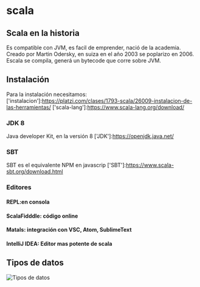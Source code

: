 # scala
## Scala en la historia
Es compatible con JVM, es facil de emprender, nació de la academia.
Creado por Martin Odersky, en suiza en el año 2003 se poplarizo en 2006. 
Escala se compila, generá un bytecode que corre sobre JVM.

## Instalación 
Para la instalación necesitamos:
['instalacion']:https://platzi.com/clases/1793-scala/26009-instalacion-de-las-herramientas/
['scala-lang']:https://www.scala-lang.org/download/
### JDK 8
Java developer Kit, en la versión 8 
['JDK']:https://openjdk.java.net/
### SBT 
SBT es el equivalente NPM en javascrip 
['SBT']:https://www.scala-sbt.org/download.html

### Editores 
#### REPL:en consola
#### ScalaFidddle: código online 
['ScalaFidddle']:https://scalafiddle.io/
#### Matals: integración con VSC, Atom, SublimeText
['Matals']:https://scalameta.org/metals/
#### IntelliJ IDEA: Editor mas potente de scala
['IntelliJ']:https://www.jetbrains.com/idea/


## Tipos de datos 
![Tipos de datos](https://static.platzi.com/media/user_upload/unified-types-diagram-4aa16b7f-4b45-435c-96b4-496ebb371e1e.jpg "Tipos de datos")
